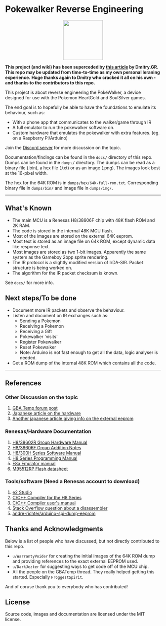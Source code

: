 # Pokewalker Reverse Engineering

<div style="text-align:center">
<img src="./pics/logo.png" width="128" >
</div>

**This project (and wiki) has been superceded by [this article](http://dmitry.gr/?r=05.Projects&proj=28.%20pokewalker) by Dmitry.GR.**
**This repo may be updated from time-to-time as my own personal leraning experience.**
**Huge thanks again to Dmitry who cracked it all on his own - and thanks to the contributors to this repo.**


This project is about reverse engineering the PokeWalker, a device designed for use with the Pokemon HeartGold and SoulSilver games.

The end goal is to hopefully be able to have the foundations to emulate its behaviour, such as:
- With a phone app that communicates to the walker/game through IR
- A full emulator to run the pokewalker software on.
- Custom hardware that emulates the pokewalker with extra features. (eg. on a Raspberry Pi/Arduino)

Join the [Discord server](https://discord.gg/ymbTMsS) for more discussion on the topic.

Documentation/findings can be found in the `docs/` directory of this repo.
Dumps can be found in the `dumps/` directory.
The dumps can be read as a binary file (.bin), a hex file (.txt) or as an image (.png).
The images look best at the 16-pixel width.

The hex for the 64K ROM is in `dumps/hex/64k-full-rom.txt`.
Corresponding binary file in `dumps/bin/` and image file in `dumps/img/`.

----

## What's Known
- The main MCU is a Renesas H8/38606F chip with 48K flash ROM and 2K RAM.
- The code is stored in the internal 48K MCU flash.
- Most of the images are stored on the external 64K eeprom.
- Most text is stored as an image file on 64k ROM, except dynamic data like response text.
- Most images are stored as two 1-bit images. Apparently the same system as the Gameboy 2bpp sprite rendering.
- The IR protocol is a slightly modified version of IrDA-SIR. Packet structure is being worked on.
- The algorithm for the IR packet checksum is known.

See `docs/` for more info.

## Next steps/To be done
- Document more IR packets and observe the behaviour.
- Listen and document on IR exchanges such as:
	- Sending a Pokemon
	- Receiving a Pokemon
	- Receiving a Gift
	- Pokewalker 'visits'
	- Register Pokewalker
	- Reset Pokewalker
	- Note: Arduino is not fast enough to get all the data, logic analyser is needed.
- Get a ROM dump of the internal 48K ROM which contains all the code.

----

## References 

### Other Discussion on the topic
1. [GBA Temp forum post](https://gbatemp.net/threads/pokewalker-hacking.419462/)
2. [Japanese article on the hardware](http://nds.jpn.org/pokegs/pokew.html)
3. [Another japanese article giving info on the external eeprom](https://wandoli.blogspot.com/2013/01/blog-post.html)

### Renesas/Hardware Documentation
1. [H8/38602R Group Hardware Manual](https://www.alldatasheet.com/datasheet-pdf/pdf/249752/RENESAS/H838600R.html?)
2. [H8/38606F Group Addition Notes](https://www.renesas.com/br/ja/doc/products/mpumcu/tu/001/tnh8a414ae.pdf)
4. [H8/300H Series Software Manual](https://www.renesas.com/us/en/doc/products/mpumcu/001/rej09b0213_h8300h.pdf)
5. [H8 Series Programming Manual](https://www.renesas.com/cn/en/doc/products/mpumcu/001/e602025_h8300.pdf)
6. [E8a Emulator manual](https://www.renesas.com/br/ja/doc/products/tool/doc/001/r20ut0637ej0300_h8300h_slp.pdf)
7. [M95512RP Flash datasheet](https://pdf1.alldatasheet.com/datasheet-pdf/view/245987/STMICROELECTRONICS/M95512RMN3P.html)


### Tools/software (Need a Renesas account to download)
1. [e2 Studio](https://www.renesas.com/eu/en/software/D4001318.html)
2. [C/C++ Compiler for the H8 Series](https://www.renesas.com/us/en/products/software-tools/tools/compiler-assembler/compiler-package-for-h8sx-h8s-h8-family.html#downloads)
3. [C/C++ Compiler user's manual](https://www.renesas.com/us/en/doc/products/tool/002/rej10j2039_r0c40008xsw07rum.pdf)
4. [Stack Overflow question about a disassembler](https://reverseengineering.stackexchange.com/questions/1684/are-there-any-free-or-low-cost-disassemblers-for-the-renesas-h8-family-of-proces)
5. [andre-richter/arduino-spi-dump-eeprom](https://github.com/andre-richter/arduino-spi-dump-eeprom)

## Thanks and Acknowledgments
Below is a list of people who have discussed, but not directly contributed to this repo.
- `u/WarrantyVoider` for creating the initial images of the 64K ROM dump and providing references to the exact external EEPROM used.
- `u/DarkJezter` for suggesting ways to get code off of the MCU chip.
- All the people on the GBATemp thread. They really helped getting this started. Especially `FroggestSpirit`.

And of coruse thank you to everybody who has contributed!

## License

Source code, images and documentation are licensed under the MIT license.

